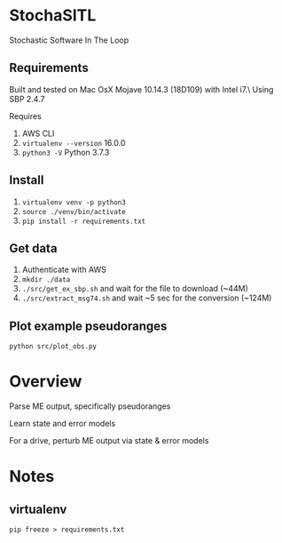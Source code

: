 # StochaSITL
Stochastic Software In The Loop

## Requirements
Built and tested on Mac OsX Mojave 10.14.3 (18D109) with Intel i7.\\
Using SBP 2.4.7

Requires
1. AWS CLI
2. `virtualenv --version` 16.0.0
3. `python3 -V` Python 3.7.3

## Install
1. `virtualenv venv -p python3`
2. `source ./venv/bin/activate`
3. `pip install -r requirements.txt`

## Get data
1. Authenticate with AWS
2. `mkdir ./data`
3. `./src/get_ex_sbp.sh` and wait for the file to download (~44M)
4. `./src/extract_msg74.sh` and wait ~5 sec for the conversion (~124M)

## Plot example pseudoranges
`python src/plot_obs.py`

# Overview
Parse ME output, specifically pseudoranges

Learn state and error models

For a drive, perturb ME output via state & error models

# Notes
## virtualenv
`pip freeze > requirements.txt`
